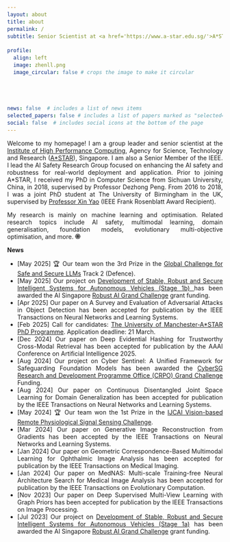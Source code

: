 ```yaml
---
layout: about
title: about
permalink: /
subtitle: Senior Scientist at <a href='https://www.a-star.edu.sg/'>A*STAR</a>

profile:
  align: left
  image: zhenll.png
  image_circular: false # crops the image to make it circular  




news: false  # includes a list of news items
selected_papers: false # includes a list of papers marked as "selected={true}"
social: false  # includes social icons at the bottom of the page
---
```


<p align="justify">Welcome to my homepage! I am a group leader and senior scientist at the <a href="https://www.a-star.edu.sg/ihpc">Institute of High Performance Computing</a>, Agency for Science, Technology and Research (<a href="https://www.a-star.edu.sg/">A*STAR</a>), Singapore. I am also a Senior Member of the IEEE. I lead the AI Safety Research Group focused on enhancing the AI safety and robustness for real-world deployment and application. Prior to joining A*STAR, I received my PhD in Computer Science from Sichuan University, China, in 2018, supervised by Professor Dezhong Peng. From 2016 to 2018, I was a joint PhD student at The University of Birmingham in the UK, supervised by <a href="https://scholar.google.com/citations?hl=en&user=UUtYPl4AAAAJ">Professor Xin Yao</a> (IEEE Frank Rosenblatt Award Recipient).</p>

<p align="justify">My research is mainly on machine learning and optimisation. Related research topics include AI safety, multimodal learning, domain generalisation, foundation models, evolutionary multi-objective optimisation, and more. <a href="https://scholar.google.com/citations?user=dtv_LZkAAAAJ&hl=en"><img src="assets/img/gs.png" width="12px"></a> </p>


<Strong>News</strong>

<ul align="justify">
  <li>[May 2025] 🏆 Our team won the 3rd Prize in the <a href="https://aisingapore.org/global-challenge-for-safe-and-secure-llms/">Global Challenge for Safe and Secure LLMs</a> Track 2 (Defence).</li>
  <li>[May 2025] Our project on <a href="https://aisingapore.org/development-of-stable-robust-and-secure-intelligent-systems-for-autonomous-vehicles">Development of Stable, Robust and Secure Intelligent Systems for Autonomous Vehicles (Stage 1b) </a> has been awarded the AI Singapore <a href="https://connect.aisingapore.org/2023/07/s20m-research-funding-to-address-challenges-related-to-the-increasing-use-of-ai-in-emerging-applications/">Robust AI Grand Challenge</a> grant funding.</li>
  <li>[Apr 2025] Our paper on A Survey and Evaluation of Adversarial Attacks in Object Detection has been accepted for publication by the IEEE Transactions on Neural Networks and Learning Systems.</li>
  <li>[Feb 2025] Call for candidates: <a href="https://www.findaphd.com/phds/project/uom-a-star-controlled-synthesis-of-virtual-patient-population-with-multimodal-representation-learning/?p182543/">The University of Manchester-A*STAR PhD Programme</a>. Application deadline: 21 March.</li>
  <li>[Dec 2024] Our paper on Deep Evidential Hashing for Trustworthy Cross-Modal Retrieval has been accepted for publication by the AAAI Conference on Artificial Intelligence 2025.</li>  
  <li>[Aug 2024] Our project on Cyber Sentinel: A Unified Framework for Safeguarding Foundation Models has been awarded the <a href="https://www.ntu.edu.sg/crpo/crpo-verticals/grant-management/grand-challenge">CyberSG Research and Development Programme Office (CRPO) Grand Challenge</a> Funding.</li>
  <li>[Aug 2024] Our paper on Continuous Disentangled Joint Space Learning for Domain Generalization has been accepted for publication by the IEEE Transactions on Neural Networks and Learning Systems.</li>
  <li>[May 2024] 🏆 Our team won the 1st Prize in the <a href="https://repss-w.github.io/">IJCAI Vision-based Remote Physiological Signal Sensing Challenge</a>.</li>
  <li>[Mar 2024] Our paper on Generative Image Reconstruction from Gradients has been accepted by the IEEE Transactions on Neural Networks and Learning Systems.</li>
  <li>[Jan 2024] Our paper on Geometric Correspondence-Based Multimodal Learning for Ophthalmic Image Analysis has been accepted for publication by the IEEE Transactions on Medical Imaging.</li>
  <li>[Jan 2024] Our paper on MedNAS: Multi-scale Training-free Neural Architecture Search for Medical Image Analysis has been accepted for publication by the IEEE Transactions on Evolutionary Computation.</li>
  <li>[Nov 2023] Our paper on Deep Supervised Multi-View Learning with Graph Priors has been accepted for publication by the IEEE Transactions on Image Processing.</li>
  <li>[Jul 2023] Our project on <a href="https://aisingapore.org/development-of-stable-robust-and-secure-intelligent-systems-for-autonomous-vehicles">Development of Stable, Robust and Secure Intelligent Systems for Autonomous Vehicles (Stage 1a)</a> has been awarded the AI Singapore <a href="https://connect.aisingapore.org/2023/07/s20m-research-funding-to-address-challenges-related-to-the-increasing-use-of-ai-in-emerging-applications/">Robust AI Grand Challenge</a> grant funding.</li>
</ul>

<center>
<div id="clustrmaps-widget" style="width:10%">
<script type="text/javascript" id="clstr_globe" src="//clustrmaps.com/globe.js?d=7ZHvGekSdpW0uob9cLDWhfd_JGFDw8G0ON4LCJHWCUg"></script>
</div></center>
